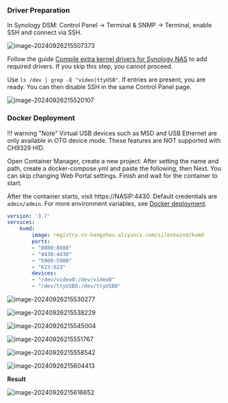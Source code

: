 ### Driver Preparation

In Synology DSM: Control Panel -> Terminal & SNMP -> Terminal, enable SSH and connect via SSH.

![image-20240926215507373](../img/image-20240926215507373.png)

Follow the guide [Compile extra kernel drivers for Synology NAS](synology_ko.md) to add required drivers. If you skip this step, you cannot proceed.

Use `ls /dev | grep -E "video|ttyUSB"`. If entries are present, you are ready. You can then disable SSH in the same Control Panel page.

![image-20240926215520107](../img/image-20240926215520107.png)

### Docker Deployment

!!! warning "Note"
    Virtual USB devices such as MSD and USB Ethernet are only available in OTG device mode. These features are NOT supported with CH9329 HID.

Open Container Manager, create a new project. After setting the name and path, create a docker-compose.yml and paste the following, then Next. You can skip changing Web Portal settings. Finish and wait for the container to start.

After the container starts, visit https://NASIP:4430. Default credentials are `admin/admin`. For more environment variables, see [Docker deployment](docker_install.md).

```yaml
version: '3.7'
services:
    kvmd:
        image: registry.cn-hangzhou.aliyuncs.com/silentwind/kvmd
        ports:
        - "8080:8080"
        - "4430:4430"
        - "5900:5900"
        - "623:623"
        devices:
        - "/dev/video0:/dev/video0"
        - "/dev/ttyUSB0:/dev/ttyUSB0"
```

![image-20240926215530277](../img/image-20240926215530277.png)

![image-20240926215538229](../img/image-20240926215538229.png)

![image-20240926215545004](../img/image-20240926215545004.png)

![image-20240926215551767](../img/image-20240926215551767.png)

![image-20240926215558542](../img/image-20240926215558542.png)

![image-20240926215604413](../img/image-20240926215604413.png)

**Result**

![image-20240926215616652](../img/image-20240926215616652.png)


